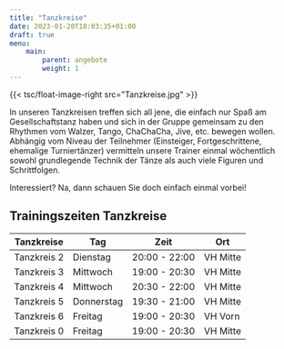 ```yaml
---
title: "Tanzkreise"
date: 2023-01-20T18:03:35+01:00
draft: true
menu:
    main:
        parent: angebote
        weight: 1
---
```


{{< tsc/float-image-right src="Tanzkreise.jpg" >}}

In unseren Tanzkreisen treffen sich all jene, die einfach nur Spaß am Gesellschaftstanz haben und sich in der Gruppe gemeinsam zu den Rhythmen vom Walzer, Tango, ChaChaCha, Jive, etc. bewegen wollen.
Abhängig vom Niveau der Teilnehmer (Einsteiger, Fortgeschrittene, ehemalige Turniertänzer) vermitteln unsere Trainer einmal wöchentlich sowohl grundlegende Technik der Tänze als auch viele Figuren und Schrittfolgen.

Interessiert? Na, dann schauen Sie doch einfach einmal vorbei!

## Trainingszeiten Tanzkreise

| Tanzkreise  | Tag         | Zeit          | Ort      |
|-------------|-------------|---------------|----------|
| Tanzkreis 2 | Dienstag    | 20:00 - 22:00 | VH Mitte |
| Tanzkreis 3 | Mittwoch    | 19:00 - 20:30 | VH Mitte |
| Tanzkreis 4 | Mittwoch    | 20:30 - 22:00 | VH Mitte |
| Tanzkreis 5 | Donnerstag  | 19:30 - 21:00 | VH Mitte |
| Tanzkreis 6 | Freitag     | 19:00 - 20:30 | VH Vorn  |
| Tanzkreis 0 | Freitag     | 19:00 - 20:30 | VH Mitte |
